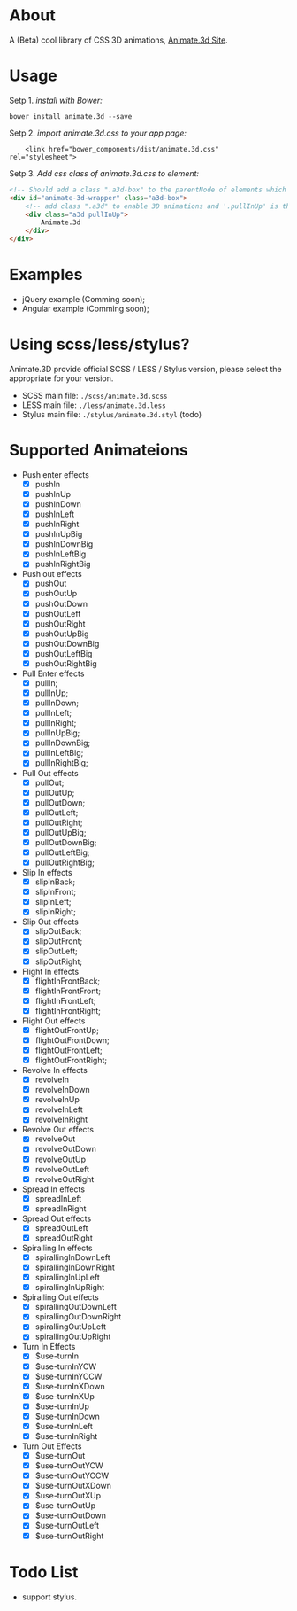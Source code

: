 # About
A (Beta) cool library of CSS 3D animations, [Animate.3d Site](http://luozhihua.github.io/animate.3d/).

# Usage

Setp 1. _install with Bower:_
```shell
bower install animate.3d --save
```

Setp 2. _import animate.3d.css to your app page:_
```shell
    <link href="bower_components/dist/animate.3d.css" rel="stylesheet">
```

Setp 3. _Add css class of animate.3d.css to element:_
```html
<!-- Should add a class ".a3d-box" to the parentNode of elements which using 3D animations -->
<div id="animate-3d-wrapper" class="a3d-box">
    <!-- add class ".a3d" to enable 3D animations and '.pullInUp' is the animation type.    -->
    <div class="a3d pullInUp">
        Animate.3d
    </div>
</div>
```

# Examples
- jQuery example (Comming soon);
- Angular example (Comming soon);

# Using scss/less/stylus?
Animate.3D provide official SCSS / LESS / Stylus version, please select the appropriate for your version.

- SCSS main file: `./scss/animate.3d.scss`
- LESS main file: `./less/animate.3d.less`
- Stylus main file: `./stylus/animate.3d.styl` (todo)

# Supported Animateions

- Push enter effects
  - [x] pushIn
  - [x] pushInUp
  - [x] pushInDown
  - [x] pushInLeft
  - [x] pushInRight
  - [x] pushInUpBig
  - [x] pushInDownBig
  - [x] pushInLeftBig
  - [x] pushInRightBig

- Push out effects
  - [x] pushOut
  - [x] pushOutUp
  - [x] pushOutDown
  - [x] pushOutLeft
  - [x] pushOutRight
  - [x] pushOutUpBig
  - [x] pushOutDownBig
  - [x] pushOutLeftBig
  - [x] pushOutRightBig

- Pull Enter effects
  - [x] pullIn;
  - [x] pullInUp;
  - [x] pullInDown;
  - [x] pullInLeft;
  - [x] pullInRight;
  - [x] pullInUpBig;
  - [x] pullInDownBig;
  - [x] pullInLeftBig;
  - [x] pullInRightBig;

- Pull Out effects
  - [x] pullOut;
  - [x] pullOutUp;
  - [x] pullOutDown;
  - [x] pullOutLeft;
  - [x] pullOutRight;
  - [x] pullOutUpBig;
  - [x] pullOutDownBig;
  - [x] pullOutLeftBig;
  - [x] pullOutRightBig;

- Slip In effects
  - [x] slipInBack;
  - [x] slipInFront;
  - [x] slipInLeft;
  - [x] slipInRight;

- Slip Out effects
  - [x] slipOutBack;
  - [x] slipOutFront;
  - [x] slipOutLeft;
  - [x] slipOutRight;

- Flight In effects
  - [x] flightInFrontBack;
  - [x] flightInFrontFront;
  - [x] flightInFrontLeft;
  - [x] flightInFrontRight;

- Flight Out effects
  - [x] flightOutFrontUp;
  - [x] flightOutFrontDown;
  - [x] flightOutFrontLeft;
  - [x] flightOutFrontRight;

- Revolve In effects
  - [x] revolveIn
  - [x] revolveInDown
  - [x] revolveInUp
  - [x] revolveInLeft
  - [x] revolveInRight

- Revolve Out effects
  - [x] revolveOut
  - [x] revolveOutDown
  - [x] revolveOutUp
  - [x] revolveOutLeft
  - [x] revolveOutRight

- Spread In effects
  - [x] spreadInLeft
  - [x] spreadInRight

- Spread Out effects
  - [x] spreadOutLeft
  - [x] spreadOutRight

- Spiralling In effects
  - [x] spirallingInDownLeft
  - [x] spirallingInDownRight
  - [x] spirallingInUpLeft
  - [x] spirallingInUpRight

- Spiralling Out effects
  - [x] spirallingOutDownLeft
  - [x] spirallingOutDownRight
  - [x] spirallingOutUpLeft
  - [x] spirallingOutUpRight

- Turn In Effects
  - [X] $use-turnIn
  - [X] $use-turnInYCW
  - [X] $use-turnInYCCW
  - [X] $use-turnInXDown
  - [X] $use-turnInXUp
  - [X] $use-turnInUp
  - [X] $use-turnInDown
  - [X] $use-turnInLeft
  - [X] $use-turnInRight

- Turn Out Effects
  - [X] $use-turnOut
  - [X] $use-turnOutYCW
  - [X] $use-turnOutYCCW
  - [X] $use-turnOutXDown
  - [X] $use-turnOutXUp
  - [X] $use-turnOutUp
  - [X] $use-turnOutDown
  - [X] $use-turnOutLeft
  - [X] $use-turnOutRight

# Todo List

- support stylus.
